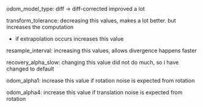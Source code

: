 odom_model_type: diff -> diff-corrected improved a lot  

transform_tolerance: decreasing this values, makes a lot better. but increases the computation
- if extrapolation occurs increases this value

resample_interval: increasing this values, allows divergence happens faster

recovery_alpha_slow: changing this value did not do much, so i have changed to default

odom_alpha1: increase this value if rotation noise is expected from rotation

odom_alpha4: increase this value if translation noise is expected from rotation
